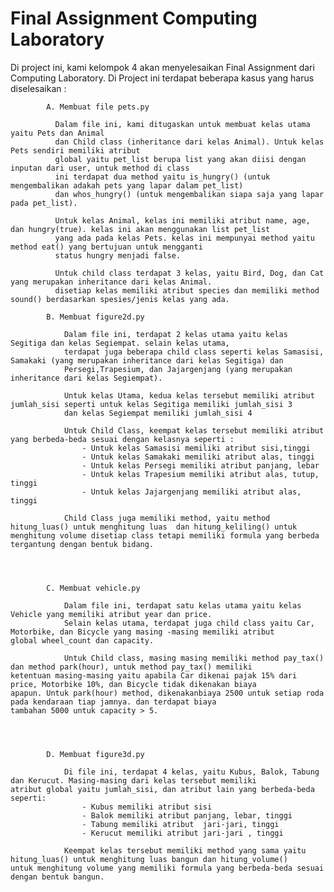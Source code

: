 <h1> Final Assignment Computing Laboratory </h1>

Di project ini, kami kelompok 4 akan menyelesaikan Final Assignment dari Computing Laboratory.
Di Project ini terdapat beberapa kasus yang harus diselesaikan :
            
            A. Membuat file pets.py
            
              Dalam file ini, kami ditugaskan untuk membuat kelas utama yaitu Pets dan Animal 
              dan Child class (inheritance dari kelas Animal). Untuk kelas Pets sendiri memiliki atribut
              global yaitu pet_list berupa list yang akan diisi dengan inputan dari user, untuk method di class
              ini terdapat dua method yaitu is_hungry() (untuk mengembalikan adakah pets yang lapar dalam pet_list) 
              dan whos_hungry() (untuk mengembalikan siapa saja yang lapar pada pet_list).
              
              Untuk kelas Animal, kelas ini memiliki atribut name, age, dan hungry(true). kelas ini akan menggunakan list pet_list
              yang ada pada kelas Pets. kelas ini mempunyai method yaitu method eat() yang bertujuan untuk mengganti 
              status hungry menjadi false.
              
              Untuk child class terdapat 3 kelas, yaitu Bird, Dog, dan Cat yang merupakan inheritance dari kelas Animal.
              disetiap kelas memiliki atribut species dan memiliki method sound() berdasarkan spesies/jenis kelas yang ada.
            
            B. Membuat figure2d.py
            
                Dalam file ini, terdapat 2 kelas utama yaitu kelas Segitiga dan kelas Segiempat. selain kelas utama, 
                terdapat juga beberapa child class seperti kelas Samasisi, Samakaki (yang merupakan inheritance dari kelas Segitiga) dan
                Persegi,Trapesium, dan Jajargenjang (yang merupakan inheritance dari kelas Segiempat).
                
                Untuk kelas Utama, kedua kelas tersebut memiliki atribut jumlah_sisi seperti untuk kelas Segitiga memiliki jumlah_sisi 3
                dan kelas Segiempat memiliki jumlah_sisi 4
                
                Untuk Child Class, keempat kelas tersebut memiliki atribut yang berbeda-beda sesuai dengan kelasnya seperti :
                    - Untuk kelas Samasisi memiliki atribut sisi,tinggi
                    - Untuk kelas Samakaki memiliki atribut alas, tinggi
                    - Untuk kelas Persegi memiliki atribut panjang, lebar
                    - Untuk kelas Trapesium memiliki atribut alas, tutup, tinggi
                    - Untuk kelas Jajargenjang memiliki atribut alas, tinggi 
                    
                Child Class juga memiliki method, yaitu method hitung_luas() untuk menghitung luas  dan hitung_keliling() untuk                         menghitung volume disetiap class tetapi memiliki formula yang berbeda tergantung dengan bentuk bidang. 
                    
                
                
               
            C. Membuat vehicle.py
            
                Dalam file ini, terdapat satu kelas utama yaitu kelas Vehicle yang memiliki atribut year dan price.
                Selain kelas utama, terdapat juga child class yaitu Car, Motorbike, dan Bicycle yang masing -masing memiliki atribut                     global wheel_count dan capacity.
                
                Untuk Child class, masing masing memiliki method pay_tax() dan method park(hour), untuk method pay_tax() memiliki                       ketentuan masing-masing yaitu apabila Car dikenai pajak 15% dari price, Motorbike 10%, dan Bicycle tidak dikenakan biaya                 apapun. Untuk park(hour) method, dikenakanbiaya 2500 untuk setiap roda pada kendaraan tiap jamnya. dan terdapat biaya                   tambahan 5000 untuk capacity > 5.
                
                
          
                
            D. Membuat figure3d.py
                
                Di file ini, terdapat 4 kelas, yaitu Kubus, Balok, Tabung dan Kerucut. Masing-masing dari kelas tersebut memiliki                       atribut global yaitu jumlah_sisi, dan atribut lain yang berbeda-beda seperti:
                    - Kubus memiliki atribut sisi
                    - Balok memiliki atribut panjang, lebar, tinggi 
                    - Tabung memiliki atribut  jari-jari, tinggi
                    - Kerucut memiliki atribut jari-jari , tinggi 
                    
                Keempat kelas tersebut memiliki method yang sama yaitu hitung_luas() untuk menghitung luas bangun dan hitung_volume()                   untuk menghitung volume yang memiliki formula yang berbeda-beda sesuai dengan bentuk bangun.
            
            
